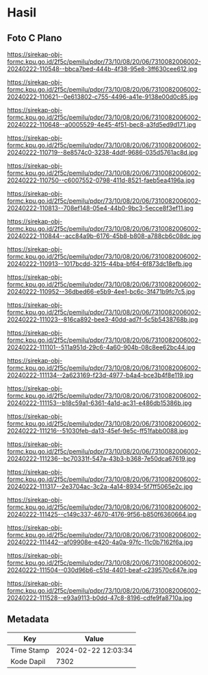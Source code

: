 # Hasil

## Foto C Plano

https://sirekap-obj-formc.kpu.go.id/2f5c/pemilu/pdpr/73/10/08/20/06/7310082006002-20240222-110548--bbca7bed-444b-4f38-95e8-3ff630cee612.jpg

https://sirekap-obj-formc.kpu.go.id/2f5c/pemilu/pdpr/73/10/08/20/06/7310082006002-20240222-110621--0e613802-c755-4496-a41e-9138e00d0c85.jpg

https://sirekap-obj-formc.kpu.go.id/2f5c/pemilu/pdpr/73/10/08/20/06/7310082006002-20240222-110648--a0005529-4e45-4f51-bec8-a3fd5ed9d171.jpg

https://sirekap-obj-formc.kpu.go.id/2f5c/pemilu/pdpr/73/10/08/20/06/7310082006002-20240222-110719--8e8574c0-3238-4ddf-9686-035d5761ac8d.jpg

https://sirekap-obj-formc.kpu.go.id/2f5c/pemilu/pdpr/73/10/08/20/06/7310082006002-20240222-110750--c6007552-0798-411d-8521-faeb5ea4196a.jpg

https://sirekap-obj-formc.kpu.go.id/2f5c/pemilu/pdpr/73/10/08/20/06/7310082006002-20240222-110813--708ef148-05e4-44b0-9bc3-5ecce8f3ef11.jpg

https://sirekap-obj-formc.kpu.go.id/2f5c/pemilu/pdpr/73/10/08/20/06/7310082006002-20240222-110844--acc84a9b-6176-45b8-b808-a788cb6c08dc.jpg

https://sirekap-obj-formc.kpu.go.id/2f5c/pemilu/pdpr/73/10/08/20/06/7310082006002-20240222-110913--1017bcdd-3215-44ba-bf64-6f873dc18efb.jpg

https://sirekap-obj-formc.kpu.go.id/2f5c/pemilu/pdpr/73/10/08/20/06/7310082006002-20240222-110952--36dbed66-e5b9-4ee1-bc6c-3f471b9fc7c5.jpg

https://sirekap-obj-formc.kpu.go.id/2f5c/pemilu/pdpr/73/10/08/20/06/7310082006002-20240222-111023--816ca892-bee3-40dd-ad7f-5c5b5438768b.jpg

https://sirekap-obj-formc.kpu.go.id/2f5c/pemilu/pdpr/73/10/08/20/06/7310082006002-20240222-111101--511a951d-29c6-4a60-904b-08c8ee62bc44.jpg

https://sirekap-obj-formc.kpu.go.id/2f5c/pemilu/pdpr/73/10/08/20/06/7310082006002-20240222-111134--2a623169-f23d-4977-b4a4-bce3b4f8e119.jpg

https://sirekap-obj-formc.kpu.go.id/2f5c/pemilu/pdpr/73/10/08/20/06/7310082006002-20240222-111153--b18c59a1-6361-4a1d-ac31-e486db15386b.jpg

https://sirekap-obj-formc.kpu.go.id/2f5c/pemilu/pdpr/73/10/08/20/06/7310082006002-20240222-111216--51030feb-da13-45ef-9e5c-ff51fabb0088.jpg

https://sirekap-obj-formc.kpu.go.id/2f5c/pemilu/pdpr/73/10/08/20/06/7310082006002-20240222-111236--bc70331f-547a-43b3-b368-7e50dca67619.jpg

https://sirekap-obj-formc.kpu.go.id/2f5c/pemilu/pdpr/73/10/08/20/06/7310082006002-20240222-111317--2e3704ac-3c2a-4a14-8934-5f7ff5065e2c.jpg

https://sirekap-obj-formc.kpu.go.id/2f5c/pemilu/pdpr/73/10/08/20/06/7310082006002-20240222-111425--c149c337-4670-4176-9f56-b850f6360664.jpg

https://sirekap-obj-formc.kpu.go.id/2f5c/pemilu/pdpr/73/10/08/20/06/7310082006002-20240222-111442--af09908e-e420-4a0a-97fc-11c0b7162f6a.jpg

https://sirekap-obj-formc.kpu.go.id/2f5c/pemilu/pdpr/73/10/08/20/06/7310082006002-20240222-111504--030d96b6-c51d-4401-beaf-c239570c647e.jpg

https://sirekap-obj-formc.kpu.go.id/2f5c/pemilu/pdpr/73/10/08/20/06/7310082006002-20240222-111528--e93a9113-b0dd-47c8-8196-cdfe9fa8710a.jpg


## Metadata

| Key        | Value               |
| ---------- | ------------------- |
| Time Stamp | 2024-02-22 12:03:34 |
| Kode Dapil | 7302                |



